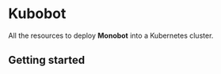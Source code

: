 # Kubobot 

All the resources to deploy **Monobot** into a Kubernetes cluster.

## Getting started

